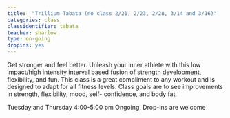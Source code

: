 ```yaml
---
title:  "Trillium Tabata (no class 2/21, 2/23, 2/28, 3/14 and 3/16)"
categories: class
classidentifier: tabata
teacher: sharlow
type: on-going
dropins: yes
---
```

Get stronger and feel better. Unleash your inner athlete with this low impact/high intensity interval based fusion of strength development, flexibility, and fun. This class is a great compliment to any workout and is designed to adapt for all fitness levels. Class goals are to see improvements in strength, flexibility, mood, self- confidence, and body fat.

Tuesday and Thursday 4:00-5:00 pm Ongoing, Drop-ins are welcome
